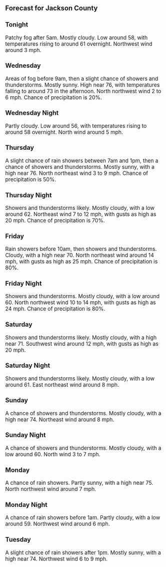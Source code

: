 <div>
   <h2>Forecast for Jackson County</h2>
   <p>
      <div style="font-size:120%">
         <h3>Tonight</h3>Patchy fog after 5am. Mostly cloudy. Low around 58, with temperatures rising to around 61 overnight. Northwest wind around
         3 mph.<br></div>
   </p>
   <p>
      <div style="font-size:120%">
         <h3>Wednesday</h3>Areas of fog before 9am, then a slight chance of showers and thunderstorms. Mostly sunny. High near 76, with temperatures
         falling to around 73 in the afternoon. North northwest wind 2 to 6 mph. Chance of precipitation is 20%.<br></div>
   </p>
   <p>
      <div style="font-size:120%">
         <h3>Wednesday Night</h3>Partly cloudy. Low around 56, with temperatures rising to around 58 overnight. North wind around 5 mph.<br></div>
   </p>
   <p>
      <div style="font-size:120%">
         <h3>Thursday</h3>A slight chance of rain showers between 7am and 1pm, then a chance of showers and thunderstorms. Mostly sunny, with a high
         near 76. North northeast wind 3 to 9 mph. Chance of precipitation is 50%.<br></div>
   </p>
   <p>
      <div style="font-size:120%">
         <h3>Thursday Night</h3>Showers and thunderstorms likely. Mostly cloudy, with a low around 62. Northeast wind 7 to 12 mph, with gusts as high as 20
         mph. Chance of precipitation is 70%.<br></div>
   </p>
   <p>
      <div style="font-size:120%">
         <h3>Friday</h3>Rain showers before 10am, then showers and thunderstorms. Cloudy, with a high near 70. North northeast wind around 14 mph,
         with gusts as high as 25 mph. Chance of precipitation is 80%.<br></div>
   </p>
   <p>
      <div style="font-size:120%">
         <h3>Friday Night</h3>Showers and thunderstorms. Mostly cloudy, with a low around 60. North northwest wind 10 to 14 mph, with gusts as high as 24
         mph. Chance of precipitation is 80%.<br></div>
   </p>
   <p>
      <div style="font-size:120%">
         <h3>Saturday</h3>Showers and thunderstorms likely. Mostly cloudy, with a high near 71. Southwest wind around 12 mph, with gusts as high as
         20 mph.<br></div>
   </p>
   <p>
      <div style="font-size:120%">
         <h3>Saturday Night</h3>Showers and thunderstorms likely. Mostly cloudy, with a low around 61. East northeast wind around 8 mph.<br></div>
   </p>
   <p>
      <div style="font-size:120%">
         <h3>Sunday</h3>A chance of showers and thunderstorms. Mostly cloudy, with a high near 74. Northeast wind around 8 mph.<br></div>
   </p>
   <p>
      <div style="font-size:120%">
         <h3>Sunday Night</h3>A chance of showers and thunderstorms. Mostly cloudy, with a low around 60. North wind 3 to 7 mph.<br></div>
   </p>
   <p>
      <div style="font-size:120%">
         <h3>Monday</h3>A chance of rain showers. Partly sunny, with a high near 75. North northwest wind around 7 mph.<br></div>
   </p>
   <p>
      <div style="font-size:120%">
         <h3>Monday Night</h3>A chance of rain showers before 1am. Partly cloudy, with a low around 59. Northwest wind around 6 mph.<br></div>
   </p>
   <p>
      <div style="font-size:120%">
         <h3>Tuesday</h3>A slight chance of rain showers after 1pm. Mostly sunny, with a high near 74. Northwest wind 6 to 9 mph.<br></div>
   </p>
</div>